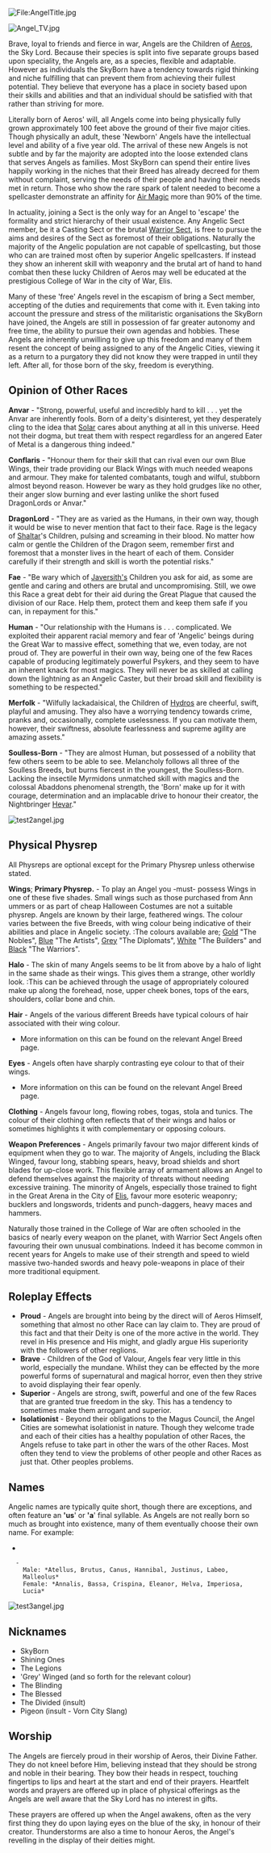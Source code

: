 

<div class="center" style="width: auto; margin-left: auto; margin-right: auto;">

![<File:AngelTitle.jpg>](AngelTitle.jpg "File:AngelTitle.jpg")

</div>

![Angel_TV.jpg](Angel_TV.jpg "Angel_TV.jpg")

Brave, loyal to friends and fierce in war, Angels are the Children of
[Aeros](Aeros_the_Sky_Lord "wikilink"), the Sky Lord. Because their
species is split into five separate groups based upon speciality, the
Angels are, as a species, flexible and adaptable. However as individuals
the SkyBorn have a tendency towards rigid thinking and niche fulfilling
that can prevent them from achieving their fullest potential. They
believe that everyone has a place in society based upon their skills and
abilities and that an individual should be satisfied with that rather
than striving for more.

Literally born of Aeros' will, all Angels come into being physically
fully grown approximately 100 feet above the ground of their five major
cities. Though physically an adult, these 'Newborn' Angels have the
intellectual level and ability of a five year old. The arrival of these
new Angels is not subtle and by far the majority are adopted into the
loose extended clans that serves Angels as families. Most SkyBorn can
spend their entire lives happily working in the niches that their Breed
has already decreed for them without complaint, serving the needs of
their people and having their needs met in return. Those who show the
rare spark of talent needed to become a spellcaster demonstrate an
affinity for [Air Magic](Air_Magic "wikilink") more than 90% of the
time.

In actuality, joining a Sect is the only way for an Angel to 'escape'
the formality and strict hierarchy of their usual existence. Any Angelic
Sect member, be it a Casting Sect or the brutal [Warrior
Sect](Warrior_Sect "wikilink"), is free to pursue the aims and desires
of the Sect as foremost of their obligations. Naturally the majority of
the Angelic population are not capable of spellcasting, but those who
can are trained most often by superior Angelic spellcasters. If instead
they show an inherent skill with weaponry and the brutal art of hand to
hand combat then these lucky Children of Aeros may well be educated at
the prestigious College of War in the city of War, Elis.

Many of these 'free' Angels revel in the escapism of bring a Sect
member, accepting of the duties and requirements that come with it. Even
taking into account the pressure and stress of the militaristic
organisations the SkyBorn have joined, the Angels are still in
possession of far greater autonomy and free time, the ability to pursue
their own agendas and hobbies. These Angels are inherently unwilling to
give up this freedom and many of them resent the concept of being
assigned to any of the Angelic Cities, viewing it as a return to a
purgatory they did not know they were trapped in until they left. After
all, for those born of the sky, freedom is everything.

## **Opinion of Other Races**

**Anvar** - "Strong, powerful, useful and incredibly hard to kill . . .
yet the Anvar are inherently fools. Born of a deity's disinterest, yet
they desperately cling to the idea that
[Solar](Solar_the_Blinding "wikilink") cares about anything at all in
this universe. Heed not their dogma, but treat them with respect
regardless for an angered Eater of Metal is a dangerous thing indeed."

**Conflaris** - "Honour them for their skill that can rival even our own
Blue Wings, their trade providing our Black Wings with much needed
weapons and armour. They make for talented combatants, tough and wilful,
stubborn almost beyond reason. However be wary as they hold grudges like
no other, their anger slow burning and ever lasting unlike the short
fused DragonLords or Anvar."

**DragonLord** - "They are as varied as the Humans, in their own way,
though it would be wise to never mention that fact to their face. Rage
is the legacy of [Shaltar](Shaltar_the_AllFather "wikilink")'s Children,
pulsing and screaming in their blood. No matter how calm or gentle the
Children of the Dragon seem, remember first and foremost that a monster
lives in the heart of each of them. Consider carefully if their strength
and skill is worth the potential risks."

**Fae** - "Be wary which of
[Javersith's](Javersith_the_Sorrowful "wikilink") Children you ask for
aid, as some are gentle and caring and others are brutal and
uncompromising. Still, we owe this Race a great debt for their aid
during the Great Plague that caused the division of our Race. Help them,
protect them and keep them safe if you can, in repayment for this."

**Human** - "Our relationship with the Humans is . . . complicated. We
exploited their apparent racial memory and fear of 'Angelic' beings
during the Great War to massive effect, something that we, even today,
are not proud of. They are powerful in their own way, being one of the
few Races capable of producing legitimately powerful Psykers, and they
seem to have an inherent knack for most magics. They will never be as
skilled at calling down the lightning as an Angelic Caster, but their
broad skill and flexibility is something to be respected."

**Merfolk** - "Wilfully lackadaisical, the Children of
[Hydros](Hydros_the_Laughing_God "wikilink") are cheerful, swift,
playful and amusing. They also have a worrying tendency towards crime,
pranks and, occasionally, complete uselessness. If you can motivate
them, however, their swiftness, absolute fearlessness and supreme
agility are amazing assets."

**Soulless-Born** - "They are almost Human, but possessed of a nobility
that few others seem to be able to see. Melancholy follows all three of
the Soulless Breeds, but burns fiercest in the youngest, the
Soulless-Born. Lacking the insectile Myrmidons unmatched skill with
magics and the colossal Abaddons phenomenal strength, the 'Born' make up
for it with courage, determination and an implacable drive to honour
their creator, the Nightbringer
[Hevar](Hevar_the_Nightbringer "wikilink")."

![test2angel.jpg](test2angel.jpg "test2angel.jpg")

## **Physical Physrep**

All Physreps are optional except for the Primary Physrep unless
otherwise stated.

**Wings**; **Primary Physrep.** - To play an Angel you -must- possess
Wings in one of these five shades. Small wings such as those purchased
from Ann ummers or as part of cheap Halloween Costumes are not a
suitable physrep. Angels are known by their large, feathered wings. The
colour varies between the five Breeds, with wing colour being indicative
of their abilities and place in Angelic society.
:The colours available are; [Gold](Gold_Winged_Angel "wikilink") "The
Nobles", [Blue](Blue_Winged_Angel "wikilink") "The Artists",
[Grey](Grey_Winged_Angel "wikilink") "The Diplomats",
[White](White_Winged_Angel "wikilink") "The Builders" and
[Black](Black_Winged_Angel "wikilink") "The Warriors".

**Halo** - The skin of many Angels seems to be lit from above by a halo
of light in the same shade as their wings. This gives them a strange,
other worldly look.
:This can be achieved through the usage of appropriately coloured make
up along the forehead, nose, upper cheek bones, tops of the ears,
shoulders, collar bone and chin.

**Hair** - Angels of the various different Breeds have typical colours
of hair associated with their wing colour.

  -
    More information on this can be found on the relevant Angel Breed
    page.

**Eyes** - Angels often have sharply contrasting eye colour to that of
their wings.

  -
    More information on this can be found on the relevant Angel Breed
    page.

**Clothing** - Angels favour long, flowing robes, togas, stola and
tunics. The colour of their clothing often reflects that of their wings
and halos or sometimes highlights it with complementary or opposing
colours.

**Weapon Preferences** - Angels primarily favour two major different
kinds of equipment when they go to war. The majority of Angels,
including the Black Winged, favour long, stabbing spears, heavy, broad
shields and short blades for up-close work. This flexible array of
armament allows an Angel to defend themselves against the majority of
threats without needing excessive training. The minority of Angels,
especially those trained to fight in the Great Arena in the City of
[Elis](Elis,_Angel_City_of_War "wikilink"), favour more esoteric
weaponry; bucklers and longswords, tridents and punch-daggers, heavy
maces and hammers.

Naturally those trained in the College of War are often schooled in the
basics of nearly every weapon on the planet, with Warrior Sect Angels
often favouring their own unusual combinations. Indeed it has become
common in recent years for Angels to make use of their strength and
speed to wield massive two-handed swords and heavy pole-weapons in place
of their more traditional equipment.

## **Roleplay Effects**

  - **Proud** - Angels are brought into being by the direct will of
    Aeros Himself, something that almost no other Race can lay claim to.
    They are proud of this fact and that their Deity is one of the more
    active in the world. They revel in His presence and His might, and
    gladly argue His superiority with the followers of other reglions.
  - **Brave** - Children of the God of Valour, Angels fear very little
    in this world, especially the mundane. Whilst they can be effected
    by the more powerful forms of supernatural and magical horror, even
    then they strive to avoid displaying their fear openly.
  - **Superior** - Angels are strong, swift, powerful and one of the few
    Races that are granted true freedom in the sky. This has a tendency
    to sometimes make them arrogant and superior.
  - **Isolationist** - Beyond their obligations to the Magus Council,
    the Angel Cities are somewhat isolationist in nature. Though they
    welcome trade and each of their cities has a healthy population of
    other Races, the Angels refuse to take part in other the wars of the
    other Races. Most often they tend to view the problems of other
    people and other Races as just that. Other peoples problems.

## **Names**

Angelic names are typically quite short, though there are exceptions,
and often feature an **'us**' or **'a**' final syllable. As Angels are
not really born so much as brought into existence, many of them
eventually choose their own name. For example:

  -

      -
        Male: *Atellus, Brutus, Canus, Hannibal, Justinus, Labeo,
        Malleolus*
        Female: *Annalis, Bassa, Crispina, Eleanor, Helva, Imperiosa,
        Lucia*

![test3angel.jpg](test3angel.jpg "test3angel.jpg")

## **Nicknames**

  - SkyBorn
  - Shining Ones
  - The Legions
  - 'Grey' Winged (and so forth for the relevant colour)
  - The Blinding
  - The Blessed
  - The Divided (insult)
  - Pigeon (insult - Vorn City Slang)

## **Worship**

The Angels are fiercely proud in their worship of Aeros, their Divine
Father. They do not kneel before Him, believing instead that they should
be strong and noble in their bearing. They bow their heads in respect,
touching fingertips to lips and heart at the start and end of their
prayers. Heartfelt words and prayers are offered up in place of physical
offerings as the Angels are well aware that the Sky Lord has no interest
in gifts.

These prayers are offered up when the Angel awakens, often as the very
first thing they do upon laying eyes on the blue of the sky, in honour
of their creator. Thunderstorms are also a time to honour Aeros, the
Angel's revelling in the display of their deities might.